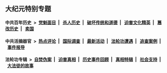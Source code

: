 ## 大纪元特别专题

#### 中共百年历史 &nbsp;>&nbsp; [党魁面目](indexes/nf1176107/README.md?12120430) &nbsp;| &nbsp; [杀人历史](indexes/nf1176106/README.md?12120430) &nbsp;| &nbsp; [破坏传统和道德](indexes/nf1176106/README.md?12120430) &nbsp;| &nbsp; [迫害文化精英](indexes/nf1176111/README.md?12120430) &nbsp;| &nbsp; [篡改历史](indexes/nf1176115/README.md?12120430) &nbsp;| &nbsp; [卖国](indexes/nf1176117/README.md?12120430) 

#### 中共活摘器官 &nbsp;>&nbsp; [热点评论](indexes/nf5879/README.md?12120430) &nbsp;| &nbsp; [国际调查](indexes/nf5947/README.md?12120430) &nbsp;| &nbsp; [最新活动](indexes/nf5883/README.md?12120430) &nbsp;| &nbsp; [法轮功遭遇](indexes/nf5881/README.md?12120430) &nbsp;| &nbsp; [追查案例](indexes/nf5880/README.md?12120430) &nbsp;| &nbsp; [事件报导](indexes/nf5877/README.md?12120430) 

#### 法轮功专辑 &nbsp;>&nbsp; [自焚伪案](indexes/nf5562/README.md?12120430) &nbsp;| &nbsp; [迫害真相](indexes/nf4379/README.md?12120430) &nbsp;| &nbsp; [历史事件回顾](indexes/nf5793/README.md?12120430) &nbsp;| &nbsp; [真相特辑](indexes/nf4389/README.md?12120430) &nbsp;| &nbsp; [社会支持](indexes/nf4386/README.md?12120430) &nbsp;| &nbsp; [大法徒的故事](indexes/nf1147481/README.md?12120430) 

